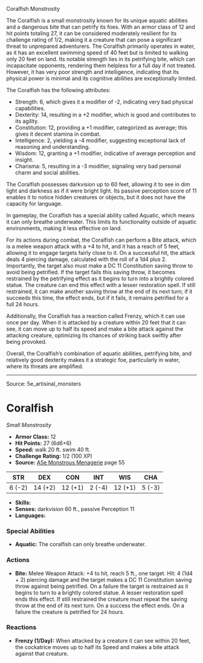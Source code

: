 <MonsterName/>Coralfish</MonsterName>
<CreatureType/>Monstrosity</CreatureType>

<summary>The Coralfish is a small monstrosity known for its unique aquatic abilities and a dangerous bite that can petrify its foes. With an armor class of 12 and hit points totaling 27, it can be considered moderately resilient for its challenge rating of 1/2, making it a creature that can pose a significant threat to unprepared adventurers. The Coralfish primarily operates in water, as it has an excellent swimming speed of 40 feet but is limited to walking only 20 feet on land. Its notable strength lies in its petrifying bite, which can incapacitate opponents, rendering them helpless for a full day if not treated. However, it has very poor strength and intelligence, indicating that its physical power is minimal and its cognitive abilities are exceptionally limited. </summary>

<detail>

The Coralfish has the following attributes: 

- Strength: 6, which gives it a modifier of -2, indicating very bad physical capabilities.
- Dexterity: 14, resulting in a +2 modifier, which is good and contributes to its agility.
- Constitution: 12, providing a +1 modifier, categorized as average; this gives it decent stamina in combat.
- Intelligence: 2, yielding a -4 modifier, suggesting exceptional lack of reasoning and understanding.
- Wisdom: 12, granting a +1 modifier, indicative of average perception and insight.
- Charisma: 5, resulting in a -3 modifier, signaling very bad personal charm and social abilities.

The Coralfish possesses darkvision up to 60 feet, allowing it to see in dim light and darkness as if it were bright light. Its passive perception score of 11 enables it to notice hidden creatures or objects, but it does not have the capacity for language.

In gameplay, the Coralfish has a special ability called Aquatic, which means it can only breathe underwater. This limits its functionality outside of aquatic environments, making it less effective on land.

For its actions during combat, the Coralfish can perform a Bite attack, which is a melee weapon attack with a +4 to hit, and it has a reach of 5 feet, allowing it to engage targets fairly close to it. On a successful hit, the attack deals 4 piercing damage, calculated with the roll of a 1d4 plus 2. Importantly, the target also must make a DC 11 Constitution saving throw to avoid being petrified. If the target fails this saving throw, it becomes restrained by the petrifying effect as it begins to turn into a brightly colored statue. The creature can end this effect with a lesser restoration spell. If still restrained, it can make another saving throw at the end of its next turn; if it succeeds this time, the effect ends, but if it fails, it remains petrified for a full 24 hours.

Additionally, the Coralfish has a reaction called Frenzy, which it can use once per day. When it is attacked by a creature within 20 feet that it can see, it can move up to half its speed and make a bite attack against the attacking creature, optimizing its chances of striking back swiftly after being provoked. 

Overall, the Coralfish’s combination of aquatic abilities, petrifying bite, and relatively good dexterity makes it a strategic foe, particularly in water, where its threats are amplified.</detail>



---

Source: 5e_artisinal_monsters

# Coralfish

*Small* *Monstrosity*

- **Armor Class:** 12
- **Hit Points:** 27 (6d6+6)
- **Speed:** walk 20 ft. swim 40 ft.
- **Challenge Rating:** 1/2 (100 XP)
- **Source:** [A5e Monstrous Menagerie](https://enpublishingrpg.com/products/level-up-monstrous-menagerie-a5e) page 55

| STR | DEX | CON | INT | WIS | CHA |
| --- | --- | --- | --- | --- | --- |
| 6 (-2) | 14 (+2) | 12 (+1) | 2 (-4) | 12 (+1) | 5 (-3) |

- **Skills:** 
- **Senses:** darkvision 60 ft., passive Perception 11
- **Languages:** 

### Special Abilities

- **Aquatic:** The coralfish can only breathe underwater.

### Actions

- **Bite:** Melee Weapon Attack: +4 to hit, reach 5 ft., one target. Hit: 4 (1d4 + 2) piercing damage  and the target makes a DC 11 Constitution saving throw against being petrified. On a failure  the target is restrained as it begins to turn to a brightly colored statue. A lesser restoration spell ends this effect. If still restrained  the creature must repeat the saving throw at the end of its next turn. On a success  the effect ends. On a failure  the creature is petrified for 24 hours.

### Reactions

- **Frenzy (1/Day):** When attacked by a creature it can see within 20 feet, the cockatrice moves up to half its Speed and makes a bite attack against that creature.




